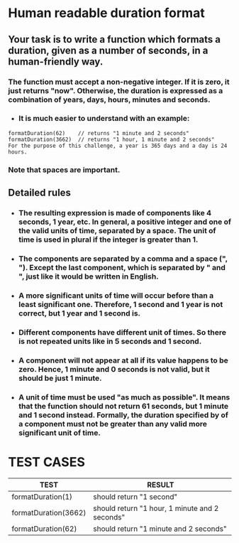 # Human readable duration format

## Your task is to write a function which formats a duration, given as a number of seconds, in a human-friendly way.

### The function must accept a non-negative integer. If it is zero, it just returns "now". Otherwise, the duration is expressed as a combination of years, days, hours, minutes and seconds.

- ### It is much easier to understand with an example:

```
formatDuration(62)    // returns "1 minute and 2 seconds"
formatDuration(3662)  // returns "1 hour, 1 minute and 2 seconds"
For the purpose of this challenge, a year is 365 days and a day is 24 hours.
```

### Note that spaces are important.

## Detailed rules

- ### The resulting expression is made of components like 4 seconds, 1 year, etc. In general, a positive integer and one of the valid units of time, separated by a space. The unit of time is used in plural if the integer is greater than 1.

- ### The components are separated by a comma and a space (", "). Except the last component, which is separated by " and ", just like it would be written in English.

- ### A more significant units of time will occur before than a least significant one. Therefore, 1 second and 1 year is not correct, but 1 year and 1 second is.

- ### Different components have different unit of times. So there is not repeated units like in 5 seconds and 1 second.

- ### A component will not appear at all if its value happens to be zero. Hence, 1 minute and 0 seconds is not valid, but it should be just 1 minute.

- ### A unit of time must be used "as much as possible". It means that the function should not return 61 seconds, but 1 minute and 1 second instead. Formally, the duration specified by of a component must not be greater than any valid more significant unit of time.

# TEST CASES

| TEST                 | RESULT                                         |
| -------------------- | ---------------------------------------------- |
| formatDuration(1)    | should return "1 second"                       |
| formatDuration(3662) | should return "1 hour, 1 minute and 2 seconds" |
| formatDuration(62)   | should return "1 minute and 2 seconds"         |
